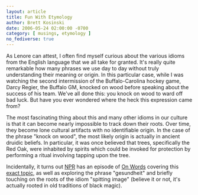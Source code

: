 ```yaml
---
layout: article
title: Fun With Etymology
author: Brett Kosinski
date: 2006-05-24 02:00:00 -0700
category: [ musings, etymology ]
no_fediverse: true
---
```


As Lenore can attest, I often find myself curious about the various idioms from the English language that we all take for granted.  It's really quite remarkable how many phrases we use day to day without truly understanding their meaning or origin.  In this particular case, while I was watching the second intermission of the Buffalo-Carolina hockey game, Darcy Regier, the Buffalo GM, knocked on wood before speaking about the success of his team. We've all done this:  you knock on wood to ward off bad luck.  But have you ever wondered where the heck this expression came from?

The most fascinating thing about this and many other idioms in our culture is that it can become nearly impossible to track down their roots.  Over time, they become lone cultural artifacts with no identifiable origin.  In the case of the phrase "knock on wood", the most likely origin is actually in ancient druidic beliefs. In particular, it was once believed that trees, specifically the Red Oak, were inhabited by spirits which could be invoked for protection by performing a ritual involving tapping upon the tree.

Incidentally, it turns out [NPR](http://www.npr.org) has an episode of [On Words](http://www.npr.org/templates/story/story.php?storyId=4986368) covering this [exact topic](http://www.npr.org/templates/story/story.php?storyId=5169968), as well as exploring the phrase "gesundheit" and briefly  touching on the roots of the idiom "spitting image" (believe it or not, it's actually rooted in old traditions of black magic).

